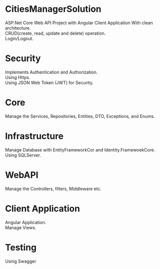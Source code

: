 # CitiesManagerSolution
ASP.Net Core Web API Project with Angular Client Application With clean architecture.<br>
CRUD(create, read, update and delete) operation. <br>
Login/Logout.
<h1>Security</h1>
Implements Authentication and Authorization.<br>
Using Https.<br>
Using JSON Web Token (JWT) for Security.
<h1>Core</h1>
Manage the Services, Repositories, Entities, DTO, Exceptions, and Enums.
<h1>Infrastructure</h1>
Manage Database with EntityFrameworkCor and Identity.FramewoekCore. <br> 
Using SQLServer.
<h1>WebAPI</h1>
Manage the Controllers, filters, Middleware etc.
<h1>Client Application</h1>
Angular Application. <br>
Manage Views.
<h1>Testing</h1>
Using Swagger
